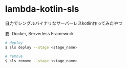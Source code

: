 # lambda-kotlin-sls

自力でシングルバイナリなサーバーレスkotlin作ってみたやつ

要: Docker, Serverless Framework

```bash
# deploy
$ sls deploy --stage <stage_name>

# remove
$ sls remove --stage <stage_name>
```
